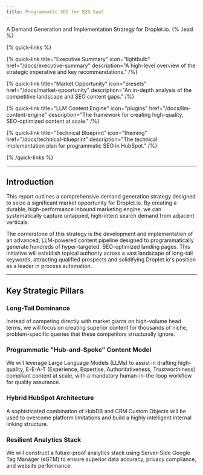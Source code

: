 ```yaml
---
title: Programmatic SEO for B2B SaaS
---
```


A Demand Generation and Implementation Strategy for Droplet.io. {% .lead %}

{% quick-links %}

{% quick-link title="Executive Summary" icon="lightbulb" href="/docs/executive-summary" description="A high-level overview of the strategic imperative and key recommendations." /%}

{% quick-link title="Market Opportunity" icon="presets" href="/docs/market-opportunity" description="An in-depth analysis of the competitive landscape and SEO content gaps." /%}

{% quick-link title="LLM Content Engine" icon="plugins" href="/docs/llm-content-engine" description="The framework for creating high-quality, SEO-optimized content at scale." /%}

{% quick-link title="Technical Blueprint" icon="theming" href="/docs/technical-blueprint" description="The technical implementation plan for programmatic SEO in HubSpot." /%}

{% /quick-links %}

---

## Introduction

This report outlines a comprehensive demand generation strategy designed to seize a significant market opportunity for Droplet.io. By creating a durable, high-performance inbound marketing engine, we can systematically capture untapped, high-intent search demand from adjacent verticals.

The cornerstone of this strategy is the development and implementation of an advanced, LLM-powered content pipeline designed to programmatically generate hundreds of hyper-targeted, SEO-optimized landing pages. This initiative will establish topical authority across a vast landscape of long-tail keywords, attracting qualified prospects and solidifying Droplet.io's position as a leader in process automation.

---

## Key Strategic Pillars

### Long-Tail Dominance
Instead of competing directly with market giants on high-volume head terms, we will focus on creating superior content for thousands of niche, problem-specific queries that these competitors structurally ignore.

### Programmatic "Hub-and-Spoke" Content Model
We will leverage Large Language Models (LLMs) to assist in drafting high-quality, E-E-A-T (Experience, Expertise, Authoritativeness, Trustworthiness) compliant content at scale, with a mandatory human-in-the-loop workflow for quality assurance.

### Hybrid HubSpot Architecture
A sophisticated combination of HubDB and CRM Custom Objects will be used to overcome platform limitations and build a highly intelligent internal linking structure.

### Resilient Analytics Stack
We will construct a future-proof analytics stack using Server-Side Google Tag Manager (sGTM) to ensure superior data accuracy, privacy compliance, and website performance.
